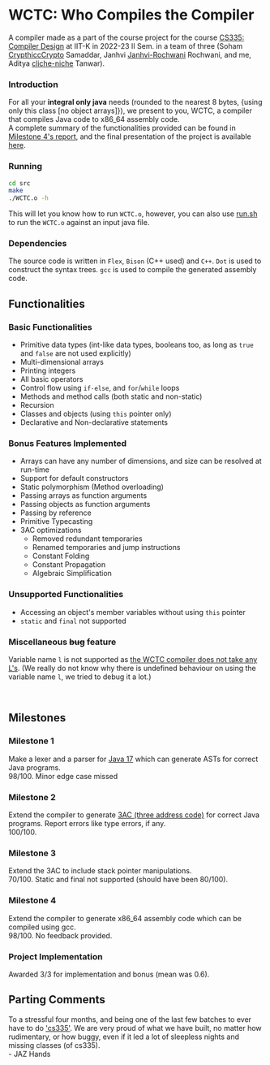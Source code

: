 # WCTC: Who Compiles the Compiler
A compiler made as a part of the course project for the course [CS335: Compiler Design](https://www.cse.iitk.ac.in/users/swarnendu/courses/spring2023-cs335/) at IIT-K in 2022-23 II Sem. in a team of three (Soham [CrypthiccCrypto](https://github.com/CrypthiccCrypto) Samaddar, Janhvi [Janhvi-Rochwani](https://github.com/Janhvi-Rochwani) Rochwani, and me, Aditya [cliche-niche](cliche-niche) Tanwar).

### Introduction
For all your <b>integral only java</b> needs (rounded to the nearest 8 bytes, {using only this class [no object arrays]}), we present to you, WCTC, a compiler that compiles Java code to x86_64 assembly code. <br>
A complete summary of the functionalities provided can be found in [Milestone 4's report](./docs/Milestone4_WCTC_Report.pdf), and the final presentation of the project is available [here](./docs/WCTC).

### Running
```bash
cd src
make
./WCTC.o -h
```
This will let you know how to run `WCTC.o`, however, you can also use [run.sh](./scripts/run.sh) to run the `WCTC.o` against an input java file.

### Dependencies
The source code is written in `Flex`, `Bison` (C++ used) and `C++`. `Dot` is used to construct the syntax trees. `gcc` is used to compile the generated assembly code.

## Functionalities

### Basic Functionalities
+ Primitive data types (int-like data types, booleans too, as long as `true` and `false` are not used explicitly)
+ Multi-dimensional arrays 
+ Printing integers
+ All basic operators
+ Control flow using `if-else`, and `for`/`while` loops
+ Methods and method calls (both static and non-static)
+ Recursion
+ Classes and objects (using `this` pointer only)
+ Declarative and Non-declarative statements

### Bonus Features Implemented
+ Arrays can have any number of dimensions, and size can be resolved at run-time
+ Support for default constructors
+ Static polymorphism (Method overloading)
+ Passing arrays as function arguments
+ Passing objects as function arguments
+ Passing by reference
+ Primitive Typecasting
+ 3AC optimizations
    + Removed redundant temporaries
    + Renamed temporaries and jump instructions
    + Constant Folding
    + Constant Propagation
    + Algebraic Simplification

### Unsupported Functionalities
+ Accessing an object's member variables without using `this` pointer
+ `static` and `final` not supported

### Miscellaneous ~~bug~~ feature
Variable name `l` is not supported as <u>the WCTC compiler does not take any L's</u>. (We really do not know why there is undefined behaviour on using the variable name `l`, we tried to debug it a lot.)

<br>

## Milestones

### Milestone 1
Make a lexer and a parser for [Java 17](https://docs.oracle.com/javase/specs/jls/se7/html/index.html) which can generate ASTs for correct Java programs. <br>
98/100. Minor edge case missed

### Milestone 2
Extend the compiler to generate [3AC (three address code)](https://en.wikipedia.org/wiki/Three-address_code) for correct Java programs. Report errors like type errors, if any. <br>
100/100.

### Milestone 3
Extend the 3AC to include stack pointer manipulations. <br>
70/100. Static and final not supported (should have been 80/100).

### Milestone 4
Extend the compiler to generate x86_64 assembly code which can be compiled using gcc. <br>
98/100. No feedback provided.

### Project Implementation
Awarded 3/3 for implementation and bonus (mean was 0.6).

## Parting Comments
To a stressful four months, and being one of the last few batches to ever have to do ['cs335'](https://www.cse.iitk.ac.in/users/swarnendu/courses/spring2023-cs335/). We are very proud of what we have built, no matter how rudimentary, or how buggy, even if it led a lot of sleepless nights and missing classes (of cs335). <br>- JAZ Hands